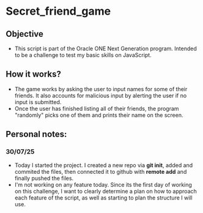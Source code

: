 # Secret_friend_game

## Objective
- This script is part of the Oracle ONE Next Generation program. Intended to be a challenge to test my basic skills on JavaScript. 

## How it works?
- The game works by asking the user to input names for some of their friends. It also accounts for malicious input by alerting the user if no input is submitted.
- Once the user has finished listing all of their friends, the program "randomly" picks one of them and prints their name on the screen. 

## Personal notes:
### 30/07/25
- Today I started the project. I created a new repo via **git init**, added and commited the files, then connected it to github with **remote add** and finally pushed the files. 
- I'm not working on any feature today. Since its the first day of working on this challenge, I want to clearly determine a plan on how to approach each feature of the script, as well as starting to plan the structure I will use.  